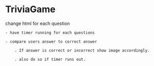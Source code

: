 # TriviaGame

change html for each question 

	- have timer running for each questions 

	- compare users answer to correct answer 

		. If answer is correct or incorrect show image accordingly. 

		. also do so if timer runs out. 